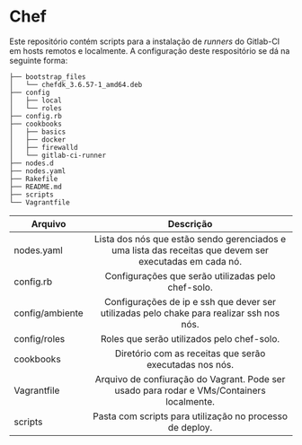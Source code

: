 # Chef

Este repositório contém scripts para a instalação de *runners* do Gitlab-CI em hosts remotos e localmente. A configuração deste respositório se dá na seguinte forma:

```
├── bootstrap_files
│   └── chefdk_3.6.57-1_amd64.deb
├── config
│   ├── local
│   └── roles
├── config.rb
├── cookbooks
│   ├── basics
│   ├── docker
│   ├── firewalld
│   └── gitlab-ci-runner
├── nodes.d
├── nodes.yaml
├── Rakefile
├── README.md
├── scripts
└── Vagrantfile
```

|  Arquivo          |   Descrição                                                                                             |
| ----------------- |:-------------------------------------------------------------------------------------------------------:|
| nodes.yaml        | Lista dos nós que estão sendo gerenciados e uma lista das receitas que devem ser executadas em cada nó. |
| config.rb         | Configurações que serão utilizadas pelo chef-solo.                                                      |
| config/ambiente   | Configurações de ip e ssh que dever ser utilizadas pelo chake para realizar ssh nos nós.                |
| config/roles      | Roles que serão utilizados pelo chef-solo.                                                              |
| cookbooks         | Diretório com as receitas que serão executadas nos nós.                                                 |
| Vagrantfile       | Arquivo de confiuração do Vagrant. Pode ser usado para rodar e VMs/Containers localmente.               |
| scripts           | Pasta com scripts para utilização no processo de deploy.                                                |
